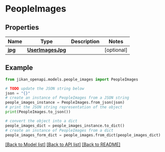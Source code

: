 # PeopleImages


## Properties

Name | Type | Description | Notes
------------ | ------------- | ------------- | -------------
**jpg** | [**UserImagesJpg**](UserImagesJpg.md) |  | [optional] 

## Example

```python
from jikan_openapi.models.people_images import PeopleImages

# TODO update the JSON string below
json = "{}"
# create an instance of PeopleImages from a JSON string
people_images_instance = PeopleImages.from_json(json)
# print the JSON string representation of the object
print(PeopleImages.to_json())

# convert the object into a dict
people_images_dict = people_images_instance.to_dict()
# create an instance of PeopleImages from a dict
people_images_form_dict = people_images.from_dict(people_images_dict)
```
[[Back to Model list]](../README.md#documentation-for-models) [[Back to API list]](../README.md#documentation-for-api-endpoints) [[Back to README]](../README.md)


